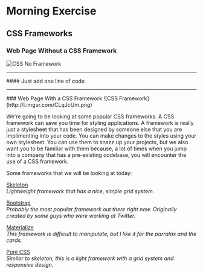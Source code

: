 # Morning Exercise

## CSS Frameworks

### Web Page Without a CSS Framework
![CSS No Framework](http://i.imgur.com/mJlDA4r.png) 
<hr>
#### Just add one line of code
<hr>
### Web Page With a CSS Framework
![CSS Framework](http://i.imgur.com/CLqJcUm.png)

We're going to be looking at some popular CSS frameworks. A CSS framework can save you time for styling applications. A framework is really just a stylesheet that has been designed by someone else that you are implimenting into your code. You can make changes to the styles using your own stylesheet. You can use them to snazz up your projects, but we also want you to be familiar with them because, a lot of times when you jump into a company that has a pre-existing codebase, you will encounter the use of a CSS framework. 

Some frameworks that we will be looking at today:

[Skeleton](http://getskeleton.com/)<br>
  _Lightweight framework that has a nice, simple grid system._

[Bootstrap](http://getbootstrap.com/)<br>
  _Probably the most popular framework out there right now. Originally created by some guys who were working at Twitter._

[Materialize](http://materializecss.com/)<br>
_This framework is difficult to manipulate, but I like it for the parralax and the cards._

[Pure CSS](http://purecss.io/)<br>
_Similar to skeleton, this is a light framework with a grid system and responsive design._
